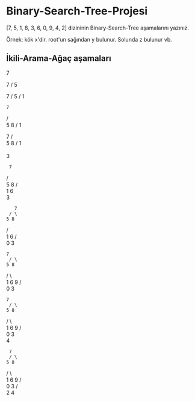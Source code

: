 # Binary-Search-Tree-Projesi

[7, 5, 1, 8, 3, 6, 0, 9, 4, 2] dizininin Binary-Search-Tree aşamalarını yazınız.

Örnek: kök x'dir. root'un sağından y bulunur. Solunda z bulunur vb.

<h2>İkili-Arama-Ağaç aşamaları</h2>
7

  7
/
5

  7
   /
  5
/
1

    7
   / \
  5 8
/
1

  7
   / \
  5 8
/
1  
\
  3
  
     7
   / \
  5 8
/ \
1 6
\
  3
  
       7
     / \
    5 8
   / \
  1 6
/ \
0 3

    7
     / \
    5 8
   / \ \
  1 6 9
/ \
0 3

    7
     / \
    5 8
   / \ \
  1 6 9
/ \
0 3
     \
      4
      
     7
     / \
    5 8
   / \ \
  1 6 9
/ \
0 3
   / \
  2 4
